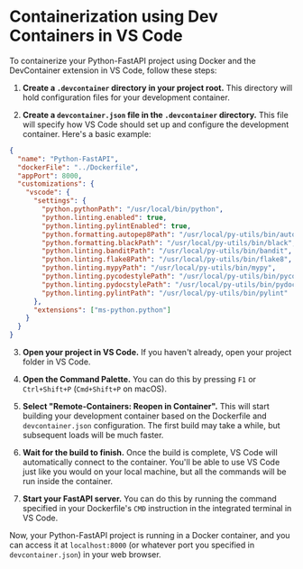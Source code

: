 # Containerization using Dev Containers in VS Code

To containerize your Python-FastAPI project using Docker and the DevContainer extension in VS Code, follow these steps:

1. **Create a `.devcontainer` directory in your project root.** This directory will hold configuration files for your development container.

2. **Create a `devcontainer.json` file in the `.devcontainer` directory.** This file will specify how VS Code should set up and configure the development container. Here's a basic example:

```json
{
  "name": "Python-FastAPI",
  "dockerFile": "../Dockerfile",
  "appPort": 8000,
  "customizations": {
    "vscode": {
      "settings": {
        "python.pythonPath": "/usr/local/bin/python",
        "python.linting.enabled": true,
        "python.linting.pylintEnabled": true,
        "python.formatting.autopep8Path": "/usr/local/py-utils/bin/autopep8",
        "python.formatting.blackPath": "/usr/local/py-utils/bin/black",
        "python.linting.banditPath": "/usr/local/py-utils/bin/bandit",
        "python.linting.flake8Path": "/usr/local/py-utils/bin/flake8",
        "python.linting.mypyPath": "/usr/local/py-utils/bin/mypy",
        "python.linting.pycodestylePath": "/usr/local/py-utils/bin/pycodestyle",
        "python.linting.pydocstylePath": "/usr/local/py-utils/bin/pydocstyle",
        "python.linting.pylintPath": "/usr/local/py-utils/bin/pylint"
      },
      "extensions": ["ms-python.python"]
    }
  }
}
```

3. **Open your project in VS Code.** If you haven't already, open your project folder in VS Code.

4. **Open the Command Palette.** You can do this by pressing `F1` or `Ctrl+Shift+P` (`Cmd+Shift+P` on macOS).

5. **Select "Remote-Containers: Reopen in Container".** This will start building your development container based on the Dockerfile and `devcontainer.json` configuration. The first build may take a while, but subsequent loads will be much faster.

6. **Wait for the build to finish.** Once the build is complete, VS Code will automatically connect to the container. You'll be able to use VS Code just like you would on your local machine, but all the commands will be run inside the container.

7. **Start your FastAPI server.** You can do this by running the command specified in your Dockerfile's `CMD` instruction in the integrated terminal in VS Code.

Now, your Python-FastAPI project is running in a Docker container, and you can access it at `localhost:8000` (or whatever port you specified in `devcontainer.json`) in your web browser.
